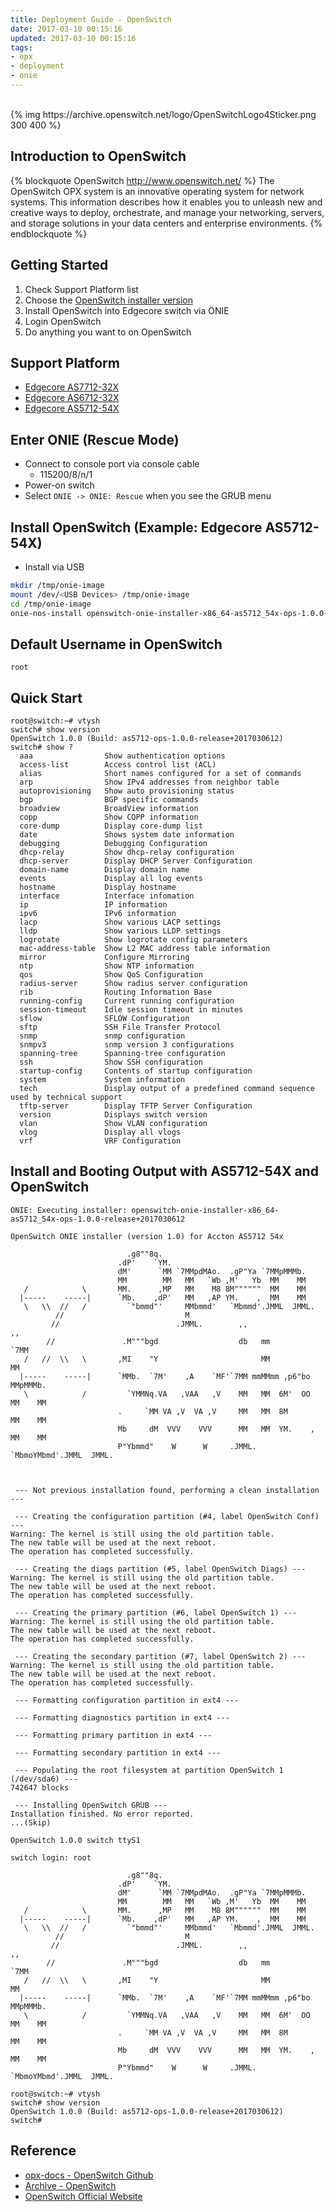 ```yaml
---
title: Deployment Guide - OpenSwitch
date: 2017-03-10 00:15:16
updated: 2017-03-10 00:15:16
tags:
- opx
- deployment
- onie
---
```


<br />
{% img https://archive.openswitch.net/logo/OpenSwitchLogo4Sticker.png 300 400 %} 
<br />

## Introduction to OpenSwitch

{% blockquote OpenSwitch http://www.openswitch.net/ %}
The OpenSwitch OPX system is an innovative operating system for network systems. This information describes how it enables you to unleash new and creative ways to deploy, orchestrate, and manage your networking, servers, and storage solutions in your data centers and enterprise environments.
{% endblockquote %}

## Getting Started

1. Check Support Platform list
2. Choose the [OpenSwitch installer version][4]
3. Install OpenSwitch into Edgecore switch via ONIE
4. Login OpenSwitch
5. Do anything you want to on OpenSwitch

## Support Platform
- [Edgecore AS7712-32X][3]
- [Edgecore AS6712-32X][2]
- [Edgecore AS5712-54X][1]

## Enter ONIE (Rescue Mode)

- Connect to console port via console cable
  - 115200/8/n/1
- Power-on switch
- Select `ONIE -> ONIE: Rescue` when you see the GRUB menu

## Install OpenSwitch (Example: Edgecore AS5712-54X)

<!--more-->

- Install via USB
```bash
mkdir /tmp/onie-image
mount /dev/<USB Devices> /tmp/onie-image
cd /tmp/onie-image
onie-nos-install openswitch-onie-installer-x86_64-as5712_54x-ops-1.0.0-release+2017030612
```

## Default Username in OpenSwitch

`root`

## Quick Start
```
root@switch:~# vtysh
switch# show version
OpenSwitch 1.0.0 (Build: as5712-ops-1.0.0-release+2017030612)
switch# show ?
  aaa                Show authentication options
  access-list        Access control list (ACL)
  alias              Short names configured for a set of commands
  arp                Show IPv4 addresses from neighbor table
  autoprovisioning   Show auto provisioning status
  bgp                BGP specific commands
  broadview          BroadView information
  copp               Show COPP information
  core-dump          Display core-dump list
  date               Shows system date information
  debugging          Debugging Configuration
  dhcp-relay         Show dhcp-relay configuration
  dhcp-server        Display DHCP Server Configuration
  domain-name        Display domain name
  events             Display all log events
  hostname           Display hostname
  interface          Interface infomation
  ip                 IP information
  ipv6               IPv6 information
  lacp               Show various LACP settings
  lldp               Show various LLDP settings
  logrotate          Show logrotate config parameters
  mac-address-table  Show L2 MAC address table information
  mirror             Configure Mirroring
  ntp                Show NTP information
  qos                Show QoS Configuration
  radius-server      Show radius server configuration
  rib                Routing Information Base
  running-config     Current running configuration
  session-timeout    Idle session timeout in minutes
  sflow              SFLOW Configuration
  sftp               SSH File Transfer Protocol
  snmp               snmp configuration
  snmpv3             snmp version 3 configurations
  spanning-tree      Spanning-tree configuration
  ssh                Show SSH configuration
  startup-config     Contents of startup configuration
  system             System information
  tech               Display output of a predefined command sequence used by technical support
  tftp-server        Display TFTP Server Configuration
  version            Displays switch version
  vlan               Show VLAN configuration
  vlog               Display all vlogs
  vrf                VRF Configuration
```

## Install and Booting Output with AS5712-54X and OpenSwitch
```
ONIE: Executing installer: openswitch-onie-installer-x86_64-as5712_54x-ops-1.0.0-release+2017030612

OpenSwitch ONIE installer (version 1.0) for Accton AS5712 54x

                          .g8""8q.
                        .dP'    `YM.
                        dM'      `MM `7MMpdMAo.  .gP"Ya `7MMpMMMb.
                        MM        MM   MM   `Wb ,M'   Yb  MM    MM
   /            \       MM.      ,MP   MM    M8 8M""""""  MM    MM
  |-----    -----|      `Mb.    ,dP'   MM   ,AP YM.    ,  MM    MM
   \   \\  //   /         `"bmmd"'     MMbmmd'   `Mbmmd'.JMML  JMML.
          //                           M
         //                          .JMML.        ,,                ,,
        //               .M"""bgd                  db   mm         `7MM
   /   //  \\   \       ,MI    "Y                       MM           MM
  |-----    -----|      `MMb.  `7M'    ,A    `MF'`7MM mmMMmm ,p6"bo  MMpMMMb.
   \            /         `YMMNq.VA   ,VAA   ,V    MM   MM  6M'  OO  MM    MM
                        .     `MM VA ,V  VA ,V     MM   MM  8M       MM    MM
                        Mb     dM  VVV    VVV      MM   MM  YM.    , MM    MM
                        P"Ybmmd"    W      W     .JMML. `MbmoYMbmd'.JMML  JMML.



 --- Not previous installation found, performing a clean installation ---

 --- Creating the configuration partition (#4, label OpenSwitch Conf) ---
Warning: The kernel is still using the old partition table.
The new table will be used at the next reboot.
The operation has completed successfully.

 --- Creating the diags partition (#5, label OpenSwitch Diags) ---
Warning: The kernel is still using the old partition table.
The new table will be used at the next reboot.
The operation has completed successfully.

 --- Creating the primary partition (#6, label OpenSwitch 1) ---
Warning: The kernel is still using the old partition table.
The new table will be used at the next reboot.
The operation has completed successfully.

 --- Creating the secondary partition (#7, label OpenSwitch 2) ---
Warning: The kernel is still using the old partition table.
The new table will be used at the next reboot.
The operation has completed successfully.

 --- Formatting configuration partition in ext4 ---

 --- Formatting diagnostics partition in ext4 ---

 --- Formatting primary partition in ext4 ---

 --- Formatting secondary partition in ext4 ---

 --- Populating the root filesystem at partition OpenSwitch 1 (/dev/sda6) ---
742647 blocks

 --- Installing OpenSwitch GRUB ---
Installation finished. No error reported.
...(Skip)

OpenSwitch 1.0.0 switch ttyS1

switch login: root

                          .g8""8q.
                        .dP'    `YM.
                        dM'      `MM `7MMpdMAo.  .gP"Ya `7MMpMMMb.
                        MM        MM   MM   `Wb ,M'   Yb  MM    MM
   /            \       MM.      ,MP   MM    M8 8M""""""  MM    MM
  |-----    -----|      `Mb.    ,dP'   MM   ,AP YM.    ,  MM    MM
   \   \\  //   /         `"bmmd"'     MMbmmd'   `Mbmmd'.JMML  JMML.
          //                           M
         //                          .JMML.        ,,                ,,
        //               .M"""bgd                  db   mm         `7MM
   /   //  \\   \       ,MI    "Y                       MM           MM
  |-----    -----|      `MMb.  `7M'    ,A    `MF'`7MM mmMMmm ,p6"bo  MMpMMMb.
   \            /         `YMMNq.VA   ,VAA   ,V    MM   MM  6M'  OO  MM    MM
                        .     `MM VA ,V  VA ,V     MM   MM  8M       MM    MM
                        Mb     dM  VVV    VVV      MM   MM  YM.    , MM    MM
                        P"Ybmmd"    W      W     .JMML. `MbmoYMbmd'.JMML  JMML.

root@switch:~# vtysh
switch# show version
OpenSwitch 1.0.0 (Build: as5712-ops-1.0.0-release+2017030612)
switch#
```

## Reference
- [opx-docs - OpenSwitch Github][5]
- [Archive - OpenSwitch][4]
- [OpenSwitch Official Website][6]


[1]: https://archive.openswitch.net/artifacts/periodic/release/ops-1.0.0-release+2017030612/as5712/
[2]: https://archive.openswitch.net/artifacts/periodic/release/ops-1.0.0-release+2017030900/as6712/
[3]: https://archive.openswitch.net/artifacts/periodic/release/ops-1.0.0-release+2017030912/as7712/
[4]: https://archive.openswitch.net/artifacts/periodic/release/
[5]: https://github.com/open-switch/opx-docs/wiki
[6]: http://www.openswitch.net/